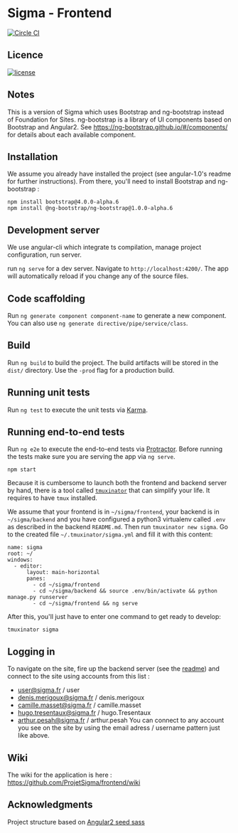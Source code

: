 # Sigma - Frontend

[![Circle CI](https://circleci.com/gh/ProjetSigma/frontend.svg?style=svg)](https://circleci.com/gh/ProjetSigma/frontend)

## Licence
<a href="https://github.com/ProjetSigma/frontend/blob/master/LICENSE.md">
<img src="https://img.shields.io/badge/license-GNU%20Affero%20General%20Public%20License%20%28AGPL%29%20v3.0-blue.svg" alt="license" />
</a>

## Notes

This is a version of Sigma which uses Bootstrap and ng-bootstrap instead of Foundation for Sites.
ng-bootstrap is a library of UI components based on Bootstrap and Angular2.
See https://ng-bootstrap.github.io/#/components/ for details about each available component.


## Installation

We assume you already have installed the project (see angular-1.0's readme for further instructions).
From there, you'll need to install Bootstrap and ng-bootstrap :
```
npm install bootstrap@4.0.0-alpha.6
npm install @ng-bootstrap/ng-bootstrap@1.0.0-alpha.6
```



## Development server
We use angular-cli which integrate ts compilation, manage project configuration, run server.

run `ng serve` for a dev server. Navigate to `http://localhost:4200/`. The app will automatically reload if you change any of the source files.

## Code scaffolding

Run `ng generate component component-name` to generate a new component. You can also use `ng generate directive/pipe/service/class`.

## Build

Run `ng build` to build the project. The build artifacts will be stored in the `dist/` directory. Use the `-prod` flag for a production build.

## Running unit tests

Run `ng test` to execute the unit tests via [Karma](https://karma-runner.github.io).

## Running end-to-end tests

Run `ng e2e` to execute the end-to-end tests via [Protractor](http://www.protractortest.org/).
Before running the tests make sure you are serving the app via `ng serve`.
```
npm start
```

Because it is cumbersome to launch both the frontend and backend server by hand, there is a tool called [`tmuxinator`](https://github.com/tmuxinator/tmuxinator) that can simplify your life. It requires to have `tmux` installed.

We assume that your frontend is in `~/sigma/frontend`, your backend is in `~/sigma/backend` and you have configured a python3 virtualenv called `.env` as described in the backend `README.md`. Then run `tmuxinator new sigma`. Go to the created file `~/.tmuxinator/sigma.yml` and fill it with this content:
```
name: sigma
root: ~/
windows:
  - editor:
      layout: main-horizontal
      panes:
        - cd ~/sigma/frontend
        - cd ~/sigma/backend && source .env/bin/activate && python manage.py runserver
        - cd ~/sigma/frontend && ng serve
```

After this, you'll just have to enter one command to get ready to develop:
```
tmuxinator sigma
```

## Logging in

To navigate on the site, fire up the backend server (see the [readme](https://github.com/ProjetSigma/backend)) and connect to the site using accounts from this list :
* user@sigma.fr / user
* denis.merigoux@sigma.fr / denis.merigoux
* camille.masset@sigma.fr / camille.masset
* hugo.tresentaux@sigma.fr / hugo.Tresentaux
* arthur.pesah@sigma.fr / arthur.pesah
You can connect to any account you see on the site by using the email adress / username pattern just like above.

## Wiki
The wiki for the application is here : https://github.com/ProjetSigma/frontend/wiki

## Acknowledgments
Project structure based on [Angular2 seed sass](https://github.com/archfirst/angular2-seed-sass)
